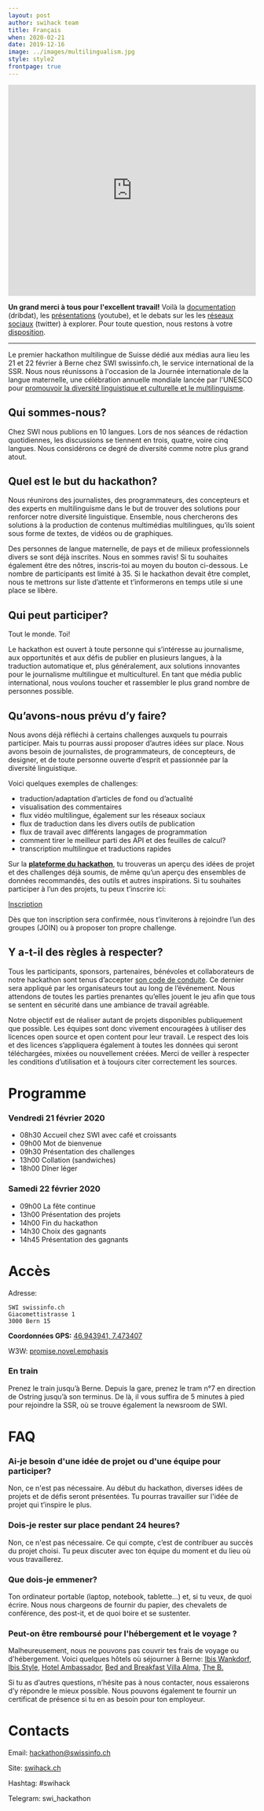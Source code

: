 ```yaml
---
layout: post
author: swihack team
title: Français
when: 2020-02-21
date: 2019-12-16
image: ../images/multilingualism.jpg
style: style2
frontpage: true
---
```


<iframe src="https://db.schoolofdata.ch/event/4?embed=1" style="width:100%;height:430px;background:transparent;border:none;overflow:hidden" scrolling="no"></iframe>

**Un grand merci à tous pour l'excellent travail!** Voilà la [documentation](https://db.schoolofdata.ch/event/4) (dribdat), les [présentations](https://youtu.be/8-FmarNlxgA) (youtube), et le debats sur les les [réseaux sociaux](https://twitter.com/hashtag/swihack) (twitter) à explorer. Pour toute question, nous restons à votre [disposition](mailto:hackathon@swissinfo.ch).

---

Le premier hackathon multilingue de Suisse dédié aux médias aura lieu les 21 et 22 février à Berne chez SWI swissinfo.ch, le service international de la SSR. Nous nous réunissons à l'occasion de la Journée internationale de la langue maternelle, une célébration annuelle mondiale lancée par l'UNESCO pour [promouvoir la diversité linguistique et culturelle et le multilinguisme](https://fr.wikipedia.org/wiki/Journ%C3%A9e_internationale_de_la_langue_maternelle).

## Qui sommes-nous?

Chez SWI nous publions en 10 langues. Lors de nos séances de rédaction quotidiennes, les discussions se tiennent en trois, quatre, voire cinq langues. Nous considérons ce degré de diversité comme notre plus grand atout.

## Quel est le but du hackathon?

Nous réunirons des journalistes, des programmateurs, des concepteurs et des experts en multilinguisme dans le but de trouver des solutions pour renforcer notre diversité linguistique. Ensemble, nous chercherons des solutions à la production de contenus multimédias multilingues, qu’ils soient sous forme de textes, de vidéos ou de graphiques.

Des personnes de langue maternelle, de pays et de milieux professionnels divers se sont déjà inscrites. Nous en sommes ravis! Si tu souhaites également être des nôtres, inscris-toi au moyen du bouton ci-dessous. Le nombre de participants est limité à 35. Si le hackathon devait être complet, nous te mettrons sur liste d’attente et t’informerons en temps utile si une place se libère.

## Qui peut participer?

Tout le monde. Toi!

Le hackathon est ouvert à toute personne qui s’intéresse au journalisme, aux opportunités et aux défis de publier en plusieurs langues, à la traduction automatique et, plus généralement, aux solutions innovantes pour le journalisme multilingue et multiculturel. En tant que média public international, nous voulons toucher et rassembler le plus grand nombre de personnes possible.

## Qu’avons-nous prévu d’y faire?

Nous avons déjà réfléchi à certains challenges auxquels tu pourrais participer. Mais tu pourras aussi proposer d’autres idées sur place.
Nous avons besoin de journalistes, de programmateurs, de concepteurs, de designer, et de toute personne ouverte d’esprit et passionnée par la diversité linguistique.

Voici quelques exemples de challenges:

- traduction/adaptation d’articles de fond ou d’actualité
- visualisation des commentaires
- flux vidéo multilingue, également sur les réseaux sociaux
- flux de traduction dans les divers outils de publication
- flux de travail avec différents langages de programmation
- comment tirer le meilleur parti des API et des feuilles de calcul?
- transcription multilingue et traductions rapides

Sur la **[plateforme du hackathon](https://db.schoolofdata.ch/event/4)**, tu trouveras un aperçu des idées de projet et des challenges déjà soumis, de même qu’un aperçu des ensembles de données recommandés, des outils et autres inspirations. Si tu souhaites participer à l’un des projets, tu peux t’inscrire ici:

<a href="https://swissinfo.typeform.com/to/dNwwCQ" class="button">Inscription</a>

Dès que ton inscription sera confirmée, nous t’inviterons à rejoindre l’un des groupes (JOIN) ou à proposer ton propre challenge.

## Y a-t-il des règles à respecter?

Tous les participants, sponsors, partenaires, bénévoles et collaborateurs de notre hackathon sont tenus d’accepter [son code de conduite](https://hackcodeofconduct.org/). Ce dernier sera appliqué par les organisateurs tout au long de l’événement. Nous attendons de toutes les parties prenantes qu’elles jouent le jeu afin que tous se sentent en sécurité dans une ambiance de travail agréable.

Notre objectif est de réaliser autant de projets disponibles publiquement que possible. Les équipes sont donc vivement encouragées à utiliser des licences open source et open content pour leur travail. Le respect des lois et des licences s’appliquera également à toutes les données qui seront téléchargées, mixées ou nouvellement créées. Merci de veiller à respecter les conditions d’utilisation et à toujours citer correctement les sources.

# Programme

### Vendredi 21 février 2020

* 08h30 	Accueil chez SWI avec café et croissants
* 09h00 	Mot de bienvenue
* 09h30 	Présentation des challenges
* 13h00 	Collation (sandwiches)
* 18h00 	Dîner léger

### Samedi 22 février 2020

* 09h00 	La fête continue
* 13h00 	Présentation des projets
* 14h00 	Fin du hackathon
* 14h30 	Choix des gagnants
* 14h45 	Présentation des gagnants

# Accès

Adresse:
```
SWI swissinfo.ch
Giacomettistrasse 1
3000 Bern 15
```

**Coordonnées GPS:** [46.943941, 7.473407](https://goo.gl/maps/vxgdVVXrPjxwvVNf6)

W3W: [promise.novel.emphasis](https://w3w.co/promise.novel.emphasis)

### En train

Prenez le train jusqu’à Berne. Depuis la gare, prenez le tram n°7 en direction de Ostring jusqu’à son terminus. De là, il vous suffira de 5 minutes à pied pour rejoindre la SSR, où se trouve également la newsroom de SWI.

# FAQ

### Ai-je besoin d'une idée de projet ou d'une équipe pour participer?

Non, ce n'est pas nécessaire. Au début du hackathon, diverses idées de projets et de défis seront présentées. Tu pourras travailler sur l'idée de projet qui t’inspire le plus.

### Dois-je rester sur place pendant 24 heures?

Non, ce n'est pas nécessaire. Ce qui compte, c’est de contribuer au succès du projet choisi. Tu peux discuter avec ton équipe du moment et du lieu où vous travaillerez.

### Que dois-je emmener?

Ton ordinateur portable (laptop, notebook, tablette…) et, si tu veux, de quoi écrire. Nous nous chargeons de fournir du papier, des chevalets de conférence, des post-it, et de quoi boire et se sustenter.

### Peut-on être remboursé pour l'hébergement et le voyage ?

Malheureusement, nous ne pouvons pas couvrir tes frais de voyage ou d'hébergement. Voici quelques hôtels où séjourner à Berne: [Ibis Wankdorf](https://all.accor.com/hotel/5007/index.de.shtml?dateIn%3D%26nights%3D%26compositions%3D1%26stayplus%3Dfalse%23origin%3Dibis), [Ibis Style](https://all.accor.com/ssr/app/ibis/hotels/bern-switzerland/ase-ibs/index.de.shtml?compositions%3D1%26stayplus%3Dfalse%26order_hotels_by%3DRECOMMENDATION%26utm_term%3Dmar%26gclid%3DCj0KCQiA89zvBRDoARIsAOIePbDEGjRJAWw7bq793qz0a8RknzbZyL0qPlyXEXGoRnSw9xQ3raqIocQaAsrUEALw_wcB%26utm_campaign%3Dppc-ibs-mar-goo-ch-de-ch-exa-sear-bp%26utm_medium%3Dcpc%26utm_source%3Dgoogle%26utm_content%3Dch-de-CH-V0398), [Hotel Ambassador](https://www.guestreservations.com/hotel-ambassador/booking?gclid%3DCj0KCQiA89zvBRDoARIsAOIePbDKtfrdwYBWtwCqBmowk2oE8P9vi6A4V_P8-0pf_wC_pJrk3vfH5Q0aAkMkEALw_wcB), [Bed and Breakfast Villa Alma](http://bed-breakfast-villa-alma.bern-hotel.com/de/), [The B.](https://www.theb.ch/)

Si tu as d’autres questions, n’hésite pas à nous contacter, nous essaierons d’y répondre le mieux possible. Nous pouvons également te fournir un certificat de présence si tu en as besoin pour ton employeur.

# Contacts

Email: [hackathon@swissinfo.ch](mailto:hackathon@swissinfo.ch)

Site: [swihack.ch](http://swihack.ch)

Hashtag: #swihack

Telegram: swi_hackathon
